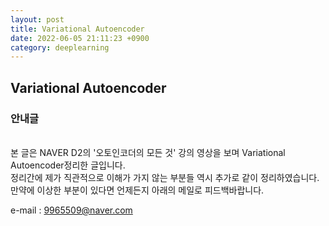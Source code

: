 ```yaml
---
layout: post
title: Variational Autoencoder
date: 2022-06-05 21:11:23 +0900
category: deeplearning
---
```

## Variational Autoencoder

### 안내글

<br/>
본 글은 NAVER D2의 '오토인코더의 모든 것' 강의 영상을 보며 Variational Autoencoder정리한 글입니다. 
<br/>
정리간에 제가 직관적으로 이해가 가지 않는 부분들 역시 추가로 같이 정리하였습니다. 
만약에 이상한 부분이 있다면 언제든지 아래의 메일로 피드백바랍니다.

e-mail : 9965509@naver.com